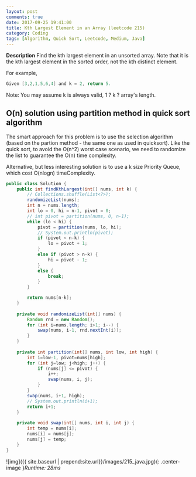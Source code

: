 ```yaml
---
layout: post
comments: true
date: 2017-09-25 19:41:00
title: Kth Largest Element in an Array (leetcode 215)
category: Coding
tags: [Algorithm, Quick Sort, Leetcode, Medium, Java]
---
```


**Description**
Find the kth largest element in an unsorted array. Note that it is the kth largest element in the sorted order, not the kth distinct element.

For example,
```java
Given [3,2,1,5,6,4] and k = 2, return 5.
```

Note: 
You may assume k is always valid, 1 ? k ? array's length.


## O(n) solution using partition method in quick sort algorithm
The smart approach for this problem is to use the selection algorithm (based on the partion method - the same one as used in quicksort).
Like the quick sort, to avoid the O(n^2) worst case scenario, we need to randomize the list to guarantee the O(n) time complexity.

Alternative, but less interesting solution is to use a k size Priority Queue, which cost O(nlogn) timeComplexity.

```java
public class Solution {
    public int findKthLargest(int[] nums, int k) {
        // Collections.shuffle(List<?>);
        randomizeList(nums);
        int n = nums.length;
        int lo = 0, hi = n-1, pivot = 0;
        // int pivot = partition(nums, 0, n-1);
        while (lo < hi) {
            pivot = partition(nums, lo, hi);
            // System.out.println(pivot);
            if (pivot < n-k) {
                lo = pivot + 1;
            }
            else if (pivot > n-k) {
                hi = pivot - 1;
            }
            else {
                break;
            }
        }

        return nums[n-k];
    }
    
    private void randomizeList(int[] nums) {
        Random rnd = new Random();
        for (int i=nums.length; i>1; i--) {
            swap(nums, i-1, rnd.nextInt(i));
        }
    }
    
    private int partition(int[] nums, int low, int high) {
        int i=low-1, pivot=nums[high];
        for (int j=low; j<high; j++) {
            if (nums[j] <= pivot) {
                i++;
                swap(nums, i, j);
            }
        }
        swap(nums, i+1, high);
        // System.out.println(i+1);
        return i+1;
    }
    
    private void swap(int[] nums, int i, int j) {
        int temp = nums[i];
        nums[i] = nums[j];
        nums[j] = temp;
    }
}
```

![img]({{ site.baseurl | prepend:site.url}}/images/215_java.jpg){: .center-image }*Runtime: 28ms*
